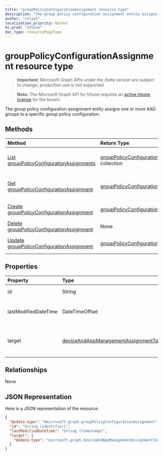 ```yaml
---
title: "groupPolicyConfigurationAssignment resource type"
description: "The group policy configuration assignment entity assigns one or more AAD groups to a specific group policy configuration."
author: "rolyon"
localization_priority: Normal
ms.prod: "Intune"
doc_type: resourcePageType
---
```


# groupPolicyConfigurationAssignment resource type

> **Important:** Microsoft Graph APIs under the /beta version are subject to change; production use is not supported.

> **Note:** The Microsoft Graph API for Intune requires an [active Intune license](https://go.microsoft.com/fwlink/?linkid=839381) for the tenant.

The group policy configuration assignment entity assigns one or more AAD groups to a specific group policy configuration.

## Methods
|Method|Return Type|Description|
|:---|:---|:---|
|[List groupPolicyConfigurationAssignments](../api/intune-grouppolicy-grouppolicyconfigurationassignment-list.md)|[groupPolicyConfigurationAssignment](../resources/intune-grouppolicy-grouppolicyconfigurationassignment.md) collection|List properties and relationships of the [groupPolicyConfigurationAssignment](../resources/intune-grouppolicy-grouppolicyconfigurationassignment.md) objects.|
|[Get groupPolicyConfigurationAssignment](../api/intune-grouppolicy-grouppolicyconfigurationassignment-get.md)|[groupPolicyConfigurationAssignment](../resources/intune-grouppolicy-grouppolicyconfigurationassignment.md)|Read properties and relationships of the [groupPolicyConfigurationAssignment](../resources/intune-grouppolicy-grouppolicyconfigurationassignment.md) object.|
|[Create groupPolicyConfigurationAssignment](../api/intune-grouppolicy-grouppolicyconfigurationassignment-create.md)|[groupPolicyConfigurationAssignment](../resources/intune-grouppolicy-grouppolicyconfigurationassignment.md)|Create a new [groupPolicyConfigurationAssignment](../resources/intune-grouppolicy-grouppolicyconfigurationassignment.md) object.|
|[Delete groupPolicyConfigurationAssignment](../api/intune-grouppolicy-grouppolicyconfigurationassignment-delete.md)|None|Deletes a [groupPolicyConfigurationAssignment](../resources/intune-grouppolicy-grouppolicyconfigurationassignment.md).|
|[Update groupPolicyConfigurationAssignment](../api/intune-grouppolicy-grouppolicyconfigurationassignment-update.md)|[groupPolicyConfigurationAssignment](../resources/intune-grouppolicy-grouppolicyconfigurationassignment.md)|Update the properties of a [groupPolicyConfigurationAssignment](../resources/intune-grouppolicy-grouppolicyconfigurationassignment.md) object.|

## Properties
|Property|Type|Description|
|:---|:---|:---|
|id|String|Key of the entity.|
|lastModifiedDateTime|DateTimeOffset|The date and time the entity was last modified.|
|target|[deviceAndAppManagementAssignmentTarget](../resources/intune-shared-deviceandappmanagementassignmenttarget.md)|The type of groups targeted the group policy configuration.|

## Relationships
None

## JSON Representation
Here is a JSON representation of the resource.
<!-- {
  "blockType": "resource",
  "keyProperty": "id",
  "@odata.type": "microsoft.graph.groupPolicyConfigurationAssignment"
}
-->
``` json
{
  "@odata.type": "#microsoft.graph.groupPolicyConfigurationAssignment",
  "id": "String (identifier)",
  "lastModifiedDateTime": "String (timestamp)",
  "target": {
    "@odata.type": "microsoft.graph.deviceAndAppManagementAssignmentTarget"
  }
}
```




